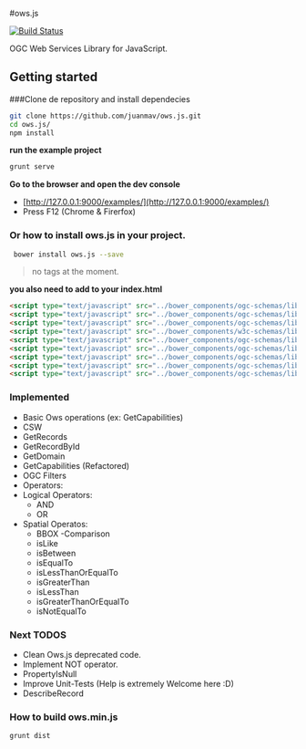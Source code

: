 #ows.js

[![Build Status](https://travis-ci.org/juanmav/ows.js.png?branch=master)](https://travis-ci.org/juanmav/ows.js)

OGC Web Services Library for JavaScript.

## Getting started

###Clone de repository and install dependecies

```bash
git clone https://github.com/juanmav/ows.js.git
cd ows.js/
npm install
```

**run the example project**
```bash
grunt serve
```

**Go to the browser and open the dev console**

- [http://127.0.0.1:9000/examples/](http://127.0.0.1:9000/examples/)
- Press F12 (Chrome & Firerfox)


### Or how to install ows.js in your project.

```bash
 bower install ows.js --save
```

> no tags at the moment.

**you also need to add to your index.html**

```html
<script type="text/javascript" src="../bower_components/ogc-schemas/lib/OWS_1_0_0.js"></script>
<script type="text/javascript" src="../bower_components/ogc-schemas/lib/DC_1_1.js"></script>
<script type="text/javascript" src="../bower_components/ogc-schemas/lib/DCT.js"></script>
<script type="text/javascript" src="../bower_components/w3c-schemas/lib/XLink_1_0.js"></script>
<script type="text/javascript" src="../bower_components/ogc-schemas/lib/CSW_2_0_2.js"></script>
<script type="text/javascript" src="../bower_components/ogc-schemas/lib/Filter_1_1_0.js"></script>
<script type="text/javascript" src="../bower_components/ogc-schemas/lib/GML_3_1_1.js"></script>
<script type="text/javascript" src="../bower_components/ogc-schemas/lib/SMIL_2_0_Language.js"></script>
<script type="text/javascript" src="../bower_components/ogc-schemas/lib/SMIL_2_0.js"></script>
```


### Implemented

- Basic Ows operations (ex: GetCapabilities)
- CSW
 - GetRecords
 - GetRecordById
 - GetDomain
 - GetCapabilities (Refactored)
- OGC Filters
 - Operators:
  - Logical Operators:
    - AND
    - OR
  - Spatial Operatos:
    - BBOX
  -Comparison
    - isLike
    - isBetween
    - isEqualTo
    - isLessThanOrEqualTo
    - isGreaterThan
    - isLessThan
    - isGreaterThanOrEqualTo
    - isNotEqualTo


### Next TODOS

- Clean Ows.js deprecated code.
- Implement NOT operator.
- PropertyIsNull
- Improve Unit-Tests (Help is extremely Welcome here :D)
- DescribeRecord

### How to build ows.min.js

```bash
grunt dist
```
